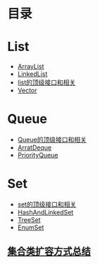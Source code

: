 目录
===

# List #

* [ArrayList][ArrayList]
* [LinkedList][LinkedList]
* [list的顶级接口和相关][list的顶级接口和相关]
* [Vector][Vector]

# Queue #

* [Queue的顶级接口和相关][Queue的顶级接口和相关]
* [ArratDeque][ArratDeque]
* [PriorityQueue][PriorityQueue]

# Set #

* [set的顶级接口和相关][set的顶级接口和相关]
* [HashAndLinkedSet][HashAndLinkedSet]
* [TreeSet][TreeSet]
* [EnumSet][EnumSet]



## [集合类扩容方式总结][集合类扩容方式总结] ##














[ArrayList]:https://github.com/TransientWang/Knowledgebase/java/blob/master/base/java/collections/list/ArrayList.md "ArrayList"
[LinkedList]:https://github.com/TransientWang/Knowledgebase/java/blob/master/base/java/collections/list/LinkedList.md "LinkedList"
[list的顶级接口和相关]:https://github.com/TransientWang/Knowledgebase/java/blob/master/base/java/collections/list/list.md "list的顶级接口和相关"
[Vector]:https://github.com/TransientWang/Knowledgebase/java/blob/master/base/java/collections/list/Vector.md "Vector"
[Queue的顶级接口和相关]:https://github.com/TransientWang/Knowledgebase/java/blob/master/base/java/collections/queue/ArrayDqueue.md "ArrayDqueue"
[PriorityQueue]:https://github.com/TransientWang/Knowledgebase/java/blob/master/base/java/collections/queue/PriorityQueue.md "PriorityQueue"
[ArratDeque]:https://github.com/TransientWang/Knowledgebase/java/blob/master/base/java/collections/queue/ArratDeque.md "ArratDeque"

[set的顶级接口和相关]:https://github.com/TransientWang/Knowledgebase/java/blob/master/base/java/collections/set/set.md "ArrayDqueue"
[HashAndLinkedSet]:https://github.com/TransientWang/Knowledgebase/java/blob/master/base/java/collections/set/HashAndLinkedSet.md "PriorityQueue"
[TreeSet]:https://github.com/TransientWang/Knowledgebase/java/blob/master/base/java/collections/set/TreeSet.md "ArratDeque"
[EnumSet]:https://github.com/TransientWang/Knowledgebase/java/blob/master/base/java/collections/set/EnumSet.md "ArratDeque"
[集合类扩容方式总结]: https://github.com/TransientWang/Knowledgebase/java/blob/master/base/java/collections/集合类扩容方式总结.md	"集合类扩容方式总结"